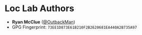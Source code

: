# Loc Lab Authors

* **Ryan McClue** ([@OutbackMan](https://github.com/OutbackMan))
* GPG Fingerprint: `73EE1D873E61B210F2B2620681EA440A2B735A97`

